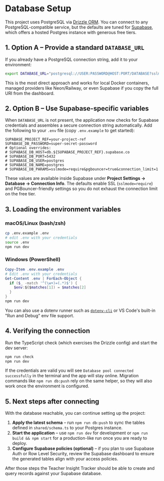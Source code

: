 # Database Setup

This project uses PostgreSQL via [Drizzle ORM](https://orm.drizzle.team/). You can connect to any PostgreSQL-compatible service, but the defaults are tuned for [Supabase](https://supabase.com/), which offers a hosted Postgres instance with generous free tiers.

## 1. Option A – Provide a standard `DATABASE_URL`

If you already have a PostgreSQL connection string, add it to your environment:

```bash
export DATABASE_URL="postgresql://USER:PASSWORD@HOST:PORT/DATABASE?sslmode=require"
```

This is the most direct approach and works for local Docker containers, managed providers like Neon/Railway, or even Supabase if you copy the full URI from the dashboard.

## 2. Option B – Use Supabase-specific variables

When `DATABASE_URL` is not present, the application now checks for Supabase credentials and assembles a secure connection string automatically. Add the following to your `.env` file (copy `.env.example` to get started):

```env
SUPABASE_PROJECT_REF=your-project-ref
SUPABASE_DB_PASSWORD=super-secret-password
# Optional overrides:
# SUPABASE_DB_HOST=db.${SUPABASE_PROJECT_REF}.supabase.co
# SUPABASE_DB_PORT=5432
# SUPABASE_DB_USER=postgres
# SUPABASE_DB_NAME=postgres
# SUPABASE_DB_PARAMS=sslmode=require&pgbouncer=true&connection_limit=1
```

These values are available inside Supabase under **Project Settings → Database → Connection Info**. The defaults enable SSL (`sslmode=require`) and PGBouncer-friendly settings so you do not exhaust the connection limit on the free tier.

## 3. Loading the environment variables

### macOS/Linux (bash/zsh)

```bash
cp .env.example .env
# edit .env with your credentials
source .env
npm run dev
```

### Windows (PowerShell)

```powershell
Copy-Item .env.example .env
# Edit .env with your credentials
Get-Content .env | ForEach-Object {
  if ($_ -match '^(\w+)=(.*)$') {
    $env:$($matches[1]) = $matches[2]
  }
}
npm run dev
```

You can also use a dotenv runner such as [`dotenv-cli`](https://github.com/dotenv-org/dotenv-vault/tree/main/packages/dotenv#readme) or VS Code's built-in "Run and Debug" env file support.

## 4. Verifying the connection

Run the TypeScript check (which exercises the Drizzle config) and start the dev server:

```bash
npm run check
npm run dev
```

If the credentials are valid you will see `Database pool connected successfully` in the terminal and the app will stay online. Migration commands like `npm run db:push` rely on the same helper, so they will also work once the environment is configured.

## 5. Next steps after connecting

With the database reachable, you can continue setting up the project:

1. **Apply the latest schema** – run `npm run db:push` to sync the tables defined in `shared/schema.ts` to your Postgres instance.
2. **Start the application** – use `npm run dev` for development or `npm run build && npm start` for a production-like run once you are ready to deploy.
3. **Configure Supabase policies (optional)** – if you plan to use Supabase Auth or Row Level Security, review the Supabase dashboard to ensure the generated tables align with your access policies.

After those steps the Teacher Insight Tracker should be able to create and query records against your Supabase database.
